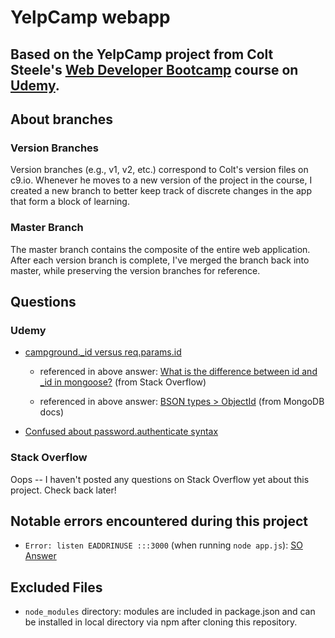 # YelpCamp webapp

## Based on the YelpCamp project from Colt Steele's [Web Developer Bootcamp](https://www.udemy.com/the-web-developer-bootcamp/) course on [Udemy](https://www.udemy.com).

## About branches

### Version Branches
Version branches (e.g., v1, v2, etc.) correspond to Colt's version files on c9.io. Whenever he moves to a new version of the project in the course, I created a new branch to better keep track of discrete changes in the app that form a block of learning.

### Master Branch
The master branch contains the composite of the entire web application. After each version branch is complete, I've merged the branch back into master, while preserving the version branches for reference.

## Questions

### Udemy
* [campground.\_id versus req.params.id](https://www.udemy.com/the-web-developer-bootcamp/learn/v4/questions/3596390)  

  * referenced in above answer: [What is the difference between id and \_id in mongoose?](https://stackoverflow.com/questions/15724272/what-is-the-difference-between-id-and-id-in-mongoose/15724424#15724424) (from Stack Overflow)

  * referenced in above answer: [BSON types > ObjectId](https://docs.mongodb.com/manual/reference/bson-types/#objectid) (from MongoDB docs)

* [Confused about password.authenticate syntax](https://www.udemy.com/the-web-developer-bootcamp/learn/v4/questions/3600388) 

### Stack Overflow
Oops -- I haven't posted any questions on Stack Overflow yet about this project. Check back later!

## Notable errors encountered during this project
* `Error: listen EADDRINUSE :::3000` (when running `node app.js`): [SO Answer](https://stackoverflow.com/a/30163868)

## Excluded Files
* `node_modules` directory: modules are included in package.json and can be installed in local directory via npm after cloning this repository.